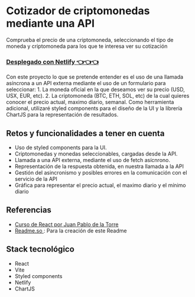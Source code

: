 # Cotizador de criptomonedas mediante una API

Comprueba el precio de una criptomoneda, seleccionando el tipo de moneda y criptomoneda para los que te interesa ver su cotización

### [Desplegado con Netlify 👈👈👈](https://remarkable-tulumba-367cab.netlify.app/)

Con este proyecto lo que se pretende entender es el uso de una llamada asíncrona a un API externa mediante el uso de un formulario para seleccionar: 1. La moneda oficial en la que deseamos ver su precio (USD, USX, EUR, etc). 2. La criptomoneda (BTC, ETH, SOL, etc) de la cual quieres conocer el precio actual, maximo diario, semanal.
Como herramienta adicional, utilizaré styled components para el diseño de la UI y la librería ChartJS para la representación de resultados.

## Retos y funcionalidades a tener en cuenta

- Uso de styled components para la UI.
- Criptomonedas y monedas seleccionables, cargadas desde la API.
- Llamada a una API externa, mediante el uso de fetch asícnrono.
- Representación de la respuesta obtenida, en nuestra llamada a la API
- Gestión del asincronismo y posibles errores en la comunicación con el servicio de la API
- Gráfica para representar el precio actual, el maximo diario y el mínimo diario

## Referencias

- [Curso de React por Juan Pablo de la Torre ](https://linkedin.com/in/juanpablodelatorre)
- [Readme.so ](https://readme.so/) : Para la creación de este Readme

## Stack tecnológico

- React
- Vite
- Styled components
- Netlify
- ChartJS
